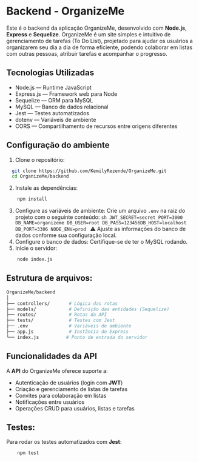 # Backend - OrganizeMe

Este é o backend da aplicação OrganizeMe, desenvolvido com **Node.js**, **Express** e **Sequelize**.
OrganizeMe é um site simples e intuitivo de gerenciamento de tarefas (To Do List), projetado para ajudar os usuários a organizarem seu dia a dia de forma eficiente, podendo colaborar em listas com outras pessoas, atribuir tarefas e acompanhar o progresso.

## Tecnologias Utilizadas

  - Node.js — Runtime JavaScript
  - Express.js — Framework web para Node
  - Sequelize — ORM para MySQL
  - MySQL — Banco de dados relacional
  - Jest — Testes automatizados
  - dotenv — Variáveis de ambiente
  - CORS — Compartilhamento de recursos entre origens diferentes

## Configuração do ambiente

  1. Clone o repositório:
  ```sh
    git clone https://github.com/KemilyRezende/OrganizeMe.git
    cd OrganizeMe/backend
  ```
  2. Instale as dependências:
  ```sh
      npm install 
  ```
  3. Configure as variáveis de ambiente:
    Crie um arquivo `.env` na raiz do projeto com o seguinte conteúdo:
    ```sh
       JWT_SECRET=secret
       PORT=3000
       DB_NAME=organizeme
       DB_USER=root
       DB_PASS=123456DB_HOST=localhost
       DB_PORT=3306
       NODE_ENV=prod
    ```
    ⚠️ Ajuste as informações do banco de dados conforme sua configuração local.
  4. Configure o banco de dados:
    Certifique-se de ter o MySQL rodando.
  5. Inicie o servidor:
  ```sh
      node index.js
  ```

## Estrutura de arquivos:
```sh
OrganizeMe/backend
│
├── controllers/       # Lógica das rotas
├── models/            # Definição das entidades (Sequelize)
├── routes/            # Rotas da API
├── tests/             # Testes com Jest
├── .env               # Variáveis de ambiente
├── app.js             # Instância do Express
└── index.js          # Ponto de entrada do servidor

```

## Funcionalidades da API

A **API** do OrganizeMe oferece suporte a:
  - Autenticação de usuários (login com **JWT**)
  - Criação e gerenciamento de listas de tarefas
  - Convites para colaboração em listas
  - Notificações entre usuários
  - Operações CRUD para usuários, listas e tarefas

## Testes:

Para rodar os testes automatizados com **Jest**:

```sh
    npm test
```



